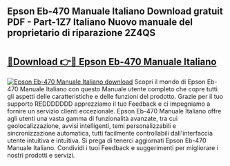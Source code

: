 ## Epson Eb-470 Manuale Italiano Download gratuit PDF - Part-1Z7 Italiano Nuovo manuale del proprietario di riparazione 2Z4QS

# <h2><a href="http://dfbeuv5.blite.top/?on=Epson+Eb-470+Manuale+Italiano">🔗Download 👉🔴 Epson Eb-470 Manuale Italiano</a></h2>

[![Epson Eb-470 Manuale Italiano download](https://i.imgur.com/lujVjoI.png)](http://dfbeuv5.blite.top/?on=Epson+Eb-470+Manuale+Italiano)
Scopri il mondo di Epson Eb-470 Manuale Italiano con questo Manuale utente completo che copre tutti gli aspetti delle caratteristiche e delle funzioni del prodotto. Grazie per il tuo supporto REDDDDDDD apprezziamo il tuo Feedback e ci impegniamo a fornire un servizio clienti eccezionale. Epson Eb-470 Manuale Italiano offre agli utenti una vasta gamma di funzionalità avanzate, tra cui geolocalizzazione, avvisi intelligenti, temi personalizzabili e sincronizzazione automatica, tutti facilmente controllabili dall'interfaccia utente intuitiva e intuitiva. Si prega di tenerci aggiornati Epson Eb-470 Manuale Italiano. Condividi i tuoi Feedback e suggerimenti per migliorare i nostri prodotti e servizi.
